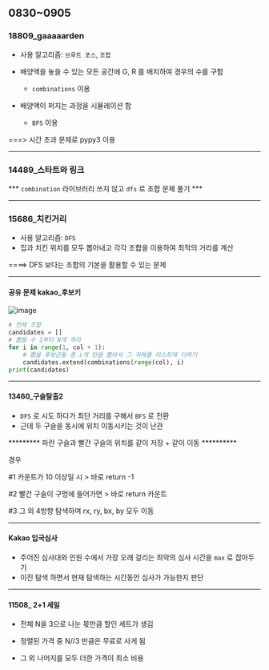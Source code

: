 ## 0830~0905

### 18809_gaaaaarden

- 사용 알고리즘: `브루트 포스`, `조합` 
- 배양액을 놓을 수 있는 모든 공간에 G, R 를 배치하여 경우의 수를 구함
  - `combinations` 이용  

- 배양액이 퍼지는 과정을 시뮬레이션 함 
  - `BFS` 이용 

===> 시간 초과 문제로 pypy3 이용 

<hr>

### 14489_스타트와 링크 

*** `combination` 라이브러리 쓰지 않고 `dfs` 로 조합 문제 풀기 *** 

<hr>

### 15686_치킨거리

- 사용 알고리즘: `DFS` 
- 집과 치킨 위치를 모두 뽑아내고 각각 조합을 이용하여 최적의 거리를 계산 

====> DFS 보다는 조합의 기본을 활용할 수 있는 문제 

<hr>

#### 공유 문제 kakao_후보키 

![image](https://user-images.githubusercontent.com/77471673/131664844-2fc4b0d5-be4e-4c18-a4d6-bf449c5b0a0b.png)



```python
# 전체 조합 
candidates = []
# 뽑을 수 1부터 N개 까지 
for i in range(1, col + 1):
    # 뽑을 후보군들 중 i개 만큼 뽑아서 그 자체를 리스트에 더하기 
    candidates.extend(combinations(range(col), i)
print(candidates)
```



<hr>

#### 13460_구슬탈출2 

- `DFS` 로 시도 하다가 최단 거리를 구해서 `BFS` 로 전환 
- 근데 두 구슬을 동시에 위치 이동시키는 것이 난관 

********* 파란 구슬과 빨간 구슬의 위치를 같이 저장 + 같이 이동 ********** 

경우 

#1 카운트가 10 이상일 시 > 바로 return -1 

#2 빨간 구슬이 구멍에 들어가면 > 바로 return 카운트 

#3 그 외 4방향 탐색하며 rx, ry, bx,  by 모두 이동 

<hr>

#### Kakao 입국심사

- 주어진 심사대와 인원 수에서 가장 오래 걸리는 최악의 심사 시간을 `max` 로 잡아두기 
- 이진 탐색 하면서 현재 탐색하는 시간동안 심사가 가능한지 판단 



<hr>

#### 11508_ 2+1 세일 

- 전체 N을 3으로 나눈 몫만큼 할인 세트가 생김 

- 정렬된 가격 중 N//3 만큼은 무료로 사게 됨 
- 그 외 나머지를 모두 더한 가격이 최소 비용 





